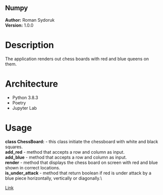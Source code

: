 ## Numpy
**Author:** Roman Sydoruk\
 **Version:** 1.0.0

# Description

The application renders out chess boards with red and blue queens on them.

# Architecture

* Python 3.8.3
* Poetry
* Jupyter Lab

# Usage 
**class ChessBoard:** - this class initiate the chessboard with white and black squares.\
**add_red** - method that accepts a row and column as input.\
**add_blue** - method that accepts a row and column as input.\
**render** - method that displays the chess board on screen with red and blue shown in correct locations.\
**is_under_attack** - method that return boolean if red is under attack by a blue piece horizontally, vertically or diagonally.\

[Link](https://github.com/sydoruk89/lab-11-numpy)